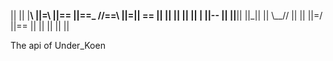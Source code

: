 ||  || |__\  ||=\ ||==  ||==_     //==\\  ||=||  ==
||  || || || || | ||--  ||        ||__||  ||_||  ||
\\__// || || ||=/ ||==  ||        ||  ||  ||     ||

The api of Under_Koen
